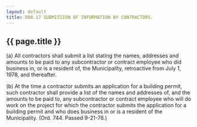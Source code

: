 ```yaml
---
layout: default 
title: 880.17 SUBMISSION OF INFORMATION BY CONTRACTORS.
---
```


{{ page.title }}
----------------

​(a) All contractors shall submit a list stating the names, addresses
and amounts to be paid to any subcontractor or contract employee who did
business in, or is a resident of, the Municipality, retroactive from
July 1, 1978, and thereafter.

​(b) At the time a contractor submits an application for a building
permit, such contractor shall provide a list of the names and addresses
of, and the amounts to be paid to, any subcontractor or contract
employee who will do work on the project for which the contractor
submits the application for a building permit and who does business in
or is a resident of the Municipality. (Ord. 744. Passed 9-21-78.)
